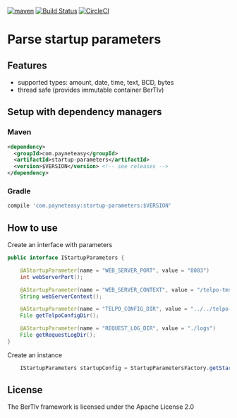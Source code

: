 [![maven](https://maven-badges.herokuapp.com/maven-central/com.payneteasy/startup-parameters/badge.svg)](https://maven-badges.herokuapp.com/maven-central/com.payneteasy/startup-parameters)
[![Build Status](https://travis-ci.org/payneteasy/startup-parameters.svg?branch=master)](https://travis-ci.org/evsinev/startup-parameters)
[![CircleCI](https://circleci.com/gh/payneteasy/startup-parameters.svg?style=svg)](https://circleci.com/gh/evsinev/startup-parameters)

Parse startup parameters
==========================


## Features

* supported types: amount, date, time, text, BCD, bytes
* thread safe (provides immutable container BerTlv)

## Setup with dependency managers

### Maven

```xml
<dependency>
  <groupId>com.payneteasy</groupId>
  <artifactId>startup-parameters</artifactId>
  <version>$VERSION</version> <!-- see releases --> 
</dependency>
```

### Gradle

```groovy
compile 'com.payneteasy:startup-parameters:$VERSION'
```

How to use
------------

Create an interface with parameters

```java
public interface IStartupParameters {

    @AStartupParameter(name = "WEB_SERVER_PORT", value = "8083")
    int webServerPort();

    @AStartupParameter(name = "WEB_SERVER_CONTEXT", value = "/telpo-tms")
    String webServerContext();

    @AStartupParameter(name = "TELPO_CONFIG_DIR", value = "../../telpo-config/mini")
    File getTelpoConfigDir();

    @AStartupParameter(name = "REQUEST_LOG_DIR", value = "./logs")
    File getRequestLogDir();
}
```

Create an instance

```java
    IStartupParameters startupConfig = StartupParametersFactory.getStartupParameters(IStartupParameters.class);
```


## License

The BerTlv framework is licensed under the Apache License 2.0
